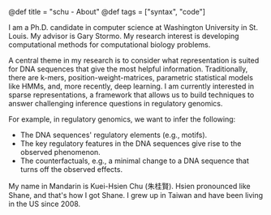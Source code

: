 @def title = "schu - About"
@def tags = ["syntax", "code"]

I am a Ph.D. candidate in computer science at Washington University in St. Louis. My advisor is Gary Stormo. My research interest is developing computational methods for computational biology problems.

A central theme in my research is to consider what representation is suited for DNA sequences that give the most helpful information. Traditionally, there are k-mers, position-weight-matrices, parametric statistical models like HMMs, and, more recently, deep learning. I am currently interested in sparse representations, a framework that allows us to build techniques to answer challenging inference questions in regulatory genomics.

For example, in regulatory genomics, we want to infer the following:

- The DNA sequences' regulatory elements (e.g., motifs).
- The key regulatory features in the DNA sequences give rise to the observed phenomenon.
- The counterfactuals, e.g., a minimal change to a DNA sequence that turns off the observed effects. 


My name in Mandarin is Kuei-Hsien Chu (朱桂賢). Hsien pronounced like Shane, and that's how I got Shane. I grew up in Taiwan and have been living in the US since 2008.

